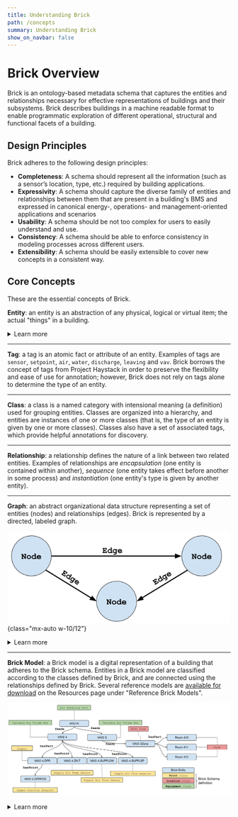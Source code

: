 ```yaml
---
title: Understanding Brick
path: /concepts
summary: Understanding Brick
show_on_navbar: false
---
```


# Brick Overview

Brick is an ontology-based metadata schema that captures the entities and relationships necessary for effective representations of buildings and their subsystems.
Brick describes buildings in a machine readable format to enable programmatic exploration of different operational, structural and functional facets of a building.

## Design Principles

Brick adheres to the following design principles:

* **Completeness**: A schema should represent all the information (such as a sensor’s location, type, etc.) required by building applications.
* **Expressivity**: A schema should capture the diverse family of entities and relationships between them that are present in a building's BMS and expressed in canonical energy-, operations- and management-oriented applications and scenarios
* **Usability**: A schema should be not too complex for users to easily understand and use.
* **Consistency**: A schema should be able to enforce consistency in modeling processes across different users.
* **Extensibility**: A schema should be easily extensible to cover new concepts in a consistent way.

## Core Concepts

These are the essential concepts of Brick.

**Entity**: an entity is an abstraction of any physical, logical or virtual item; the actual "things" in a building.

<details>
<summary>Learn more</summary>

Physical entities are anything that has a physical presence in the world.
Examples are mechanical equipment such as air handling units, variable air volume boxes, luminaires and lighting systems, networked devices like electric meters, thermostats and electrical vehicle chargers, and spatial elements like rooms and floors.

Virtual entities are anything whose representation is based in software.
Examples are sensing and status points which allow software to read the current state of the world (such as the value of a temperature sensor, the speed of a fan, or the energy consumption of a space heater), and actuation points which allow software to write values (such as temperature setpoints or the brightness of a lighting fixture).

Logical entities are those entities or collections of entities that are defined by a set of rules.
Examples are HVAC zones and Lighting zones.
Concepts such as class names and tags (defined below) also fall into this category.
</details>

---

**Tag**: a tag is an atomic fact or attribute of an entity.
Examples of tags are `sensor`, `setpoint`, `air`, `water`, `discharge`, `leaving` and `vav`.
Brick borrows the concept of tags from Project Haystack in order to preserve the flexibility and ease of use for annotation; however, Brick does not rely on tags alone to determine the type of an entity.

---

**Class**: a class is a named category with intensional meaning (a definition) used for grouping entities.
Classes are organized into a hierarchy, and entities are instances of one or more classes (that is, the type of an entity is given by one or more classes).
Classes also have a set of associated tags, which provide helpful annotations for discovery.

---

**Relationship**: a relationship defines the nature of a link between two related entities.
Examples of relationships are *encapsulation* (one entity is contained within another), *sequence* (one entity takes effect before another in some process) and *instantiation* (one entity's type is given by another entity).

---

**Graph**: an abstract organizational data structure representing a set of entities (nodes) and relationships (edges). Brick is represented by a directed, labeled graph.

![node edge graph example](images/node-edge-graph.png){class="mx-auto w-10/12"}

<details>
<summary>Learn more</summary>

This figure is an illustration of a generic directed graph. In the context of Brick, nodes in a graph are entities and the edges of the graph are relationships. The source and destination nodes of an edge indicate the subject and object entities of the relationship given by the name of the edge.

We recommend reading the [Wikipedia page on the abstract graph data structure](https://en.wikipedia.org/wiki/Graph_(abstract_data_type)).

In Brick, the graph is represented using the RDF data model. The [RDF primer page](https://www.w3.org/TR/rdf11-concepts/) is an excellent introduction to how a graph is represented using RDF.

</details>

---

**Brick Model**: a Brick model is a digital representation of a building that adheres to the Brick schema. Entities in a Brick model are classified according to the classes defined by Brick, and are connected using the relationships defined by Brick. Several reference models are [available for download](/resources) on the Resources page under "Reference Brick Models".

![Brick Model Example](images/brick-model-example.png)

<details>
<summary>Learn more</summary>

This is an example Brick model.
</details>
